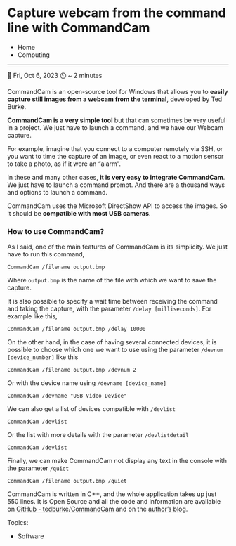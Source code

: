 # Capture webcam from the command line with CommandCam

* Home
* Computing

***

📅 Fri, Oct 6, 2023 ⏲️ \~ 2 minutes



CommandCam is an open-source tool for Windows that allows you to **easily capture still images from a webcam from the terminal**, developed by Ted Burke.

**CommandCam is a very simple tool** but that can sometimes be very useful in a project. We just have to launch a command, and we have our Webcam capture.

For example, imagine that you connect to a computer remotely via SSH, or you want to time the capture of an image, or even react to a motion sensor to take a photo, as if it were an “alarm”.

In these and many other cases, **it is very easy to integrate CommandCam**. We just have to launch a command prompt. And there are a thousand ways and options to launch a command.

CommandCam uses the Microsoft DirectShow API to access the images. So it should be **compatible with most USB cameras**.

### How to use CommandCam? <a href="#how-to-use-commandcam" id="how-to-use-commandcam"></a>

As I said, one of the main features of CommandCam is its simplicity. We just have to run this command,

```
CommandCam /filename output.bmp
```

Where `output.bmp` is the name of the file with which we want to save the capture.

It is also possible to specify a wait time between receiving the command and taking the capture, with the parameter `/delay [milliseconds]`. For example like this,

```
CommandCam /filename output.bmp /delay 10000
```

On the other hand, in the case of having several connected devices, it is possible to choose which one we want to use using the parameter `/devnum [device_number]` like this

```
CommandCam /filename output.bmp /devnum 2
```

Or with the device name using `/devname [device_name]`

```
CommandCam /devname "USB Video Device"
```

We can also get a list of devices compatible with `/devlist`

```
CommandCam /devlist
```

Or the list with more details with the parameter `/devlistdetail`

```
CommandCam /devlist
```

Finally, we can make CommandCam not display any text in the console with the parameter `/quiet`

```
CommandCam /filename output.bmp /quiet
```

CommandCam is written in C++, and the whole application takes up just 550 lines. It is Open Source and all the code and information are available on [GitHub - tedburke/CommandCam](https://github.com/tedburke/CommandCam) and on the [author’s blog](https://batchloaf.wordpress.com/commandcam/).

Topics:

* Software
